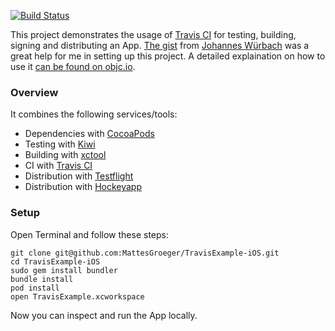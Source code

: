[![Build Status](https://travis-ci.org/MattesGroeger/TravisExample-iOS.png?branch=master)](https://travis-ci.org/MattesGroeger/TravisExample-iOS)

This project demonstrates the usage of [Travis CI](http://www.travis-ci.org/) for testing, building, signing and distributing an App. [The gist](https://gist.github.com/johanneswuerbach/5559514) from [Johannes Würbach](https://github.com/johanneswuerbach) was a great help for me in setting up this project. A detailed explaination on how to use it [can be found on objc.io](http://www.objc.io/issue-6/travis-ci.html).

### Overview

It combines the following services/tools:
* Dependencies with [CocoaPods](http://cocoapods.org/)
* Testing with [Kiwi](https://github.com/allending/Kiwi)
* Building with [xctool](https://github.com/facebook/xctool)
* CI with [Travis CI](https://travis-ci.org/)
* Distribution with [Testflight](https://testflightapp.com/)
* Distribution with [Hockeyapp](http://hockeyapp.net/)

### Setup

Open Terminal and follow these steps:
```
git clone git@github.com:MattesGroeger/TravisExample-iOS.git
cd TravisExample-iOS
sudo gem install bundler
bundle install
pod install
open TravisExample.xcworkspace
```

Now you can inspect and run the App locally.
